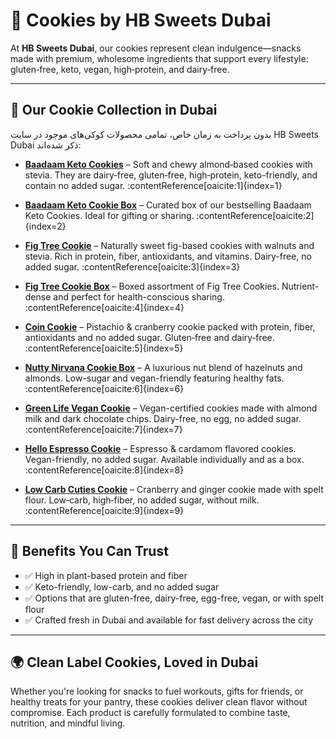 # 🍪 Cookies by HB Sweets Dubai

At **HB Sweets Dubai**, our cookies represent clean indulgence—snacks made with premium, wholesome ingredients that support every lifestyle: gluten‑free, keto, vegan, high‑protein, and dairy‑free.

---

## 🌟 Our Cookie Collection in Dubai

بدون پرداخت به زمان خاص، تمامی محصولات کوکی‌های موجود در سایت HB Sweets Dubai ذکر شده‌اند:

- **[Baadaam Keto Cookies](https://hbsweets.ae/product/keto-almond-cookies/)** – Soft and chewy almond‑based cookies with stevia. They are dairy‑free, gluten‑free, high‑protein, keto-friendly, and contain no added sugar. :contentReference[oaicite:1]{index=1}

- **[Baadaam Keto Cookie Box](https://hbsweets.ae/product/baadaam-keto-cookie-box/)** – Curated box of our bestselling Baadaam Keto Cookies. Ideal for gifting or sharing. :contentReference[oaicite:2]{index=2}

- **[Fig Tree Cookie](https://hbsweets.ae/product/fig-tree-cookie/)** – Naturally sweet fig-based cookies with walnuts and stevia. Rich in protein, fiber, antioxidants, and vitamins. Dairy-free, no added sugar. :contentReference[oaicite:3]{index=3}

- **[Fig Tree Cookie Box](https://hbsweets.ae/product/fig-tree-cookie-box/)** – Boxed assortment of Fig Tree Cookies. Nutrient-dense and perfect for health-conscious sharing. :contentReference[oaicite:4]{index=4}

- **[Coin Cookie](https://hbsweets.ae/product/coin-cookie-box/)** – Pistachio & cranberry cookie packed with protein, fiber, antioxidants and no added sugar. Gluten‑free and dairy‑free. :contentReference[oaicite:5]{index=5}

- **[Nutty Nirvana Cookie Box](https://hbsweets.ae/product/nutty-nirvana-cookie-box/)** – A luxurious nut blend of hazelnuts and almonds. Low-sugar and vegan-friendly featuring healthy fats. :contentReference[oaicite:6]{index=6}

- **[Green Life Vegan Cookie](https://hbsweets.ae/product/green-life-vegan-cookie-box/)** – Vegan-certified cookies made with almond milk and dark chocolate chips. Dairy-free, no egg, no added sugar. :contentReference[oaicite:7]{index=7}

- **[Hello Espresso Cookie](https://hbsweets.ae/product/hello-espresso-cookie-box/)** – Espresso & cardamom flavored cookies. Vegan-friendly, no added sugar. Available individually and as a box. :contentReference[oaicite:8]{index=8}

- **[Low Carb Cuties Cookie](https://hbsweets.ae/product/low-carb-cuties-cookie-box/)** – Cranberry and ginger cookie made with spelt flour. Low‑carb, high‑fiber, no added sugar, without milk. :contentReference[oaicite:9]{index=9}

---

## 💪 Benefits You Can Trust

- ✅ High in plant-based protein and fiber  
- ✅ Keto-friendly, low-carb, and no added sugar  
- ✅ Options that are gluten-free, dairy-free, egg-free, vegan, or with spelt flour  
- ✅ Crafted fresh in Dubai and available for fast delivery across the city  

---

## 🌍 Clean Label Cookies, Loved in Dubai

Whether you're looking for snacks to fuel workouts, gifts for friends, or healthy treats for your pantry, these cookies deliver clean flavor without compromise. Each product is carefully formulated to combine taste, nutrition, and mindful living.

